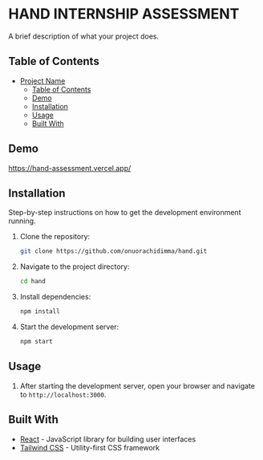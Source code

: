 # HAND INTERNSHIP ASSESSMENT

A brief description of what your project does.

## Table of Contents

- [Project Name](#project-name)
  - [Table of Contents](#table-of-contents)
  - [Demo](#demo)
  - [Installation](#installation)
  - [Usage](#usage)
  - [Built With](#built-with)

## Demo

https://hand-assessment.vercel.app/

## Installation

Step-by-step instructions on how to get the development environment running.

1. Clone the repository:

    ```bash
    git clone https://github.com/onuorachidimma/hand.git
    ```

2. Navigate to the project directory:

    ```bash
    cd hand
    ```

3. Install dependencies:

    ```bash
    npm install
    ```

4. Start the development server:

    ```bash
    npm start
    ```

## Usage

1. After starting the development server, open your browser and navigate to `http://localhost:3000`.

## Built With

- [React](https://reactjs.org/) - JavaScript library for building user interfaces
- [Tailwind CSS](https://tailwindcss.com/) - Utility-first CSS framework


